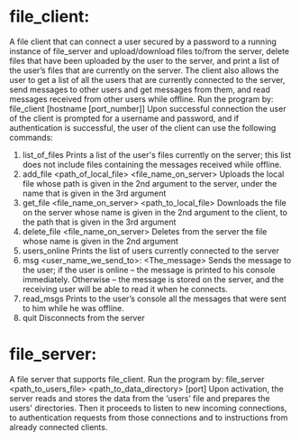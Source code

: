 # file_client:
A file client that can connect a user secured by a password to a running instance of file_server and upload/download files to/from the server, delete files that have been uploaded by the user to the server, and print a list of the user’s files that are currently on the server.
The client also allows the user to get a list of all the users that are currently connected to the server, send messages to other users and get messages from them, and read messages received from other users while offline.
Run the program by: file_client [hostname [port_number]]
Upon successful connection the user of the client is prompted for a username and password, and if authentication is successful, the user of the client can use the following commands:

1. list_of_files
Prints a list of the user's files currently on the server; this list does not include files containing the messages received while offline.
2. add_file <path_of_local_file> <file_name_on_server>
Uploads the local file whose path is given in the 2nd argument to the server, under the name that is given in the 3rd argument
3. get_file <file_name_on_server> <path_to_local_file>
Downloads the file on the server whose name is given in the 2nd argument to the client, to the path that is given in the 3rd argument
4. delete_file <file_name_on_server>
Deletes from the server the file whose name is given in the 2nd argument
5. users_online
Prints the list of users currently connected to the server
6. msg <user_name_we_send_to>: <The_message>
Sends the message to the user; if the user is online – the message is printed to his console immediately. Otherwise – the message is stored on the server, and the receiving user will be able to read it when he connects.
7. read_msgs
Prints to the user’s console all the messages that were sent to him while he was offline.
8. quit
Disconnects from the server

# file_server:
A file server that supports file_client.
Run the program by: file_server <path_to_users_file> <path_to_data_directory> [port]
Upon activation, the server reads and stores the data from the ‘users’ file and prepares the users' directories. 
Then it proceeds to listen to new incoming connections, to authentication requests from those connections and to 
instructions from already connected clients.
